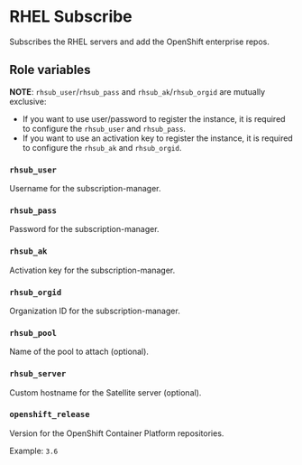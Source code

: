 RHEL Subscribe
==============

Subscribes the RHEL servers and add the OpenShift enterprise repos.

Role variables
--------------

**NOTE**: `rhsub_user`/`rhsub_pass` and `rhsub_ak`/`rhsub_orgid` are mutually exclusive:
* If you want to use user/password to register the instance, it is required to
configure the `rhsub_user` and `rhsub_pass`.
* If you want to use an activation key to register the instance, it is required to
configure the `rhsub_ak` and `rhsub_orgid`.

### `rhsub_user`

Username for the subscription-manager.

### `rhsub_pass`

Password for the subscription-manager.

### `rhsub_ak`

Activation key for the subscription-manager.

### `rhsub_orgid`

Organization ID for the subscription-manager.

### `rhsub_pool`

Name of the pool to attach (optional).

### `rhsub_server`

Custom hostname for the Satellite server (optional).

### `openshift_release`

Version for the OpenShift Container Platform repositories.

Example: `3.6`
